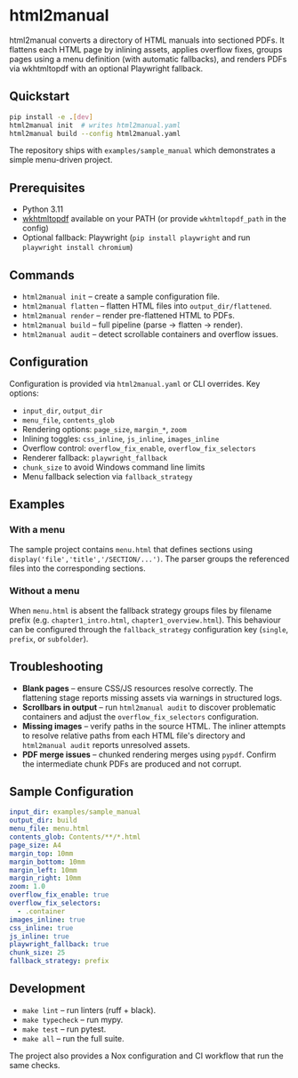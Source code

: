 # html2manual

html2manual converts a directory of HTML manuals into sectioned PDFs. It flattens
each HTML page by inlining assets, applies overflow fixes, groups pages using a
menu definition (with automatic fallbacks), and renders PDFs via wkhtmltopdf
with an optional Playwright fallback.

## Quickstart

```bash
pip install -e .[dev]
html2manual init  # writes html2manual.yaml
html2manual build --config html2manual.yaml
```

The repository ships with `examples/sample_manual` which demonstrates a simple
menu-driven project.

## Prerequisites

- Python 3.11
- [wkhtmltopdf](https://wkhtmltopdf.org/) available on your PATH (or provide
  `wkhtmltopdf_path` in the config)
- Optional fallback: Playwright (`pip install playwright` and run
  `playwright install chromium`)

## Commands

- `html2manual init` – create a sample configuration file.
- `html2manual flatten` – flatten HTML files into `output_dir/flattened`.
- `html2manual render` – render pre-flattened HTML to PDFs.
- `html2manual build` – full pipeline (parse → flatten → render).
- `html2manual audit` – detect scrollable containers and overflow issues.

## Configuration

Configuration is provided via `html2manual.yaml` or CLI overrides. Key options:

- `input_dir`, `output_dir`
- `menu_file`, `contents_glob`
- Rendering options: `page_size`, `margin_*`, `zoom`
- Inlining toggles: `css_inline`, `js_inline`, `images_inline`
- Overflow control: `overflow_fix_enable`, `overflow_fix_selectors`
- Renderer fallback: `playwright_fallback`
- `chunk_size` to avoid Windows command line limits
- Menu fallback selection via `fallback_strategy`

## Examples

### With a menu

The sample project contains `menu.html` that defines sections using
`display('file','title','/SECTION/...')`. The parser groups the referenced files
into the corresponding sections.

### Without a menu

When `menu.html` is absent the fallback strategy groups files by filename prefix
(e.g. `chapter1_intro.html`, `chapter1_overview.html`). This behaviour can be
configured through the `fallback_strategy` configuration key (`single`, `prefix`,
or `subfolder`).

## Troubleshooting

- **Blank pages** – ensure CSS/JS resources resolve correctly. The flattening
  stage reports missing assets via warnings in structured logs.
- **Scrollbars in output** – run `html2manual audit` to discover problematic
  containers and adjust the `overflow_fix_selectors` configuration.
- **Missing images** – verify paths in the source HTML. The inliner attempts to
  resolve relative paths from each HTML file's directory and `html2manual audit`
  reports unresolved assets.
- **PDF merge issues** – chunked rendering merges using `pypdf`. Confirm the
  intermediate chunk PDFs are produced and not corrupt.

## Sample Configuration

```yaml
input_dir: examples/sample_manual
output_dir: build
menu_file: menu.html
contents_glob: Contents/**/*.html
page_size: A4
margin_top: 10mm
margin_bottom: 10mm
margin_left: 10mm
margin_right: 10mm
zoom: 1.0
overflow_fix_enable: true
overflow_fix_selectors:
  - .container
images_inline: true
css_inline: true
js_inline: true
playwright_fallback: true
chunk_size: 25
fallback_strategy: prefix
```

## Development

- `make lint` – run linters (ruff + black).
- `make typecheck` – run mypy.
- `make test` – run pytest.
- `make all` – run the full suite.

The project also provides a Nox configuration and CI workflow that run the same
checks.
